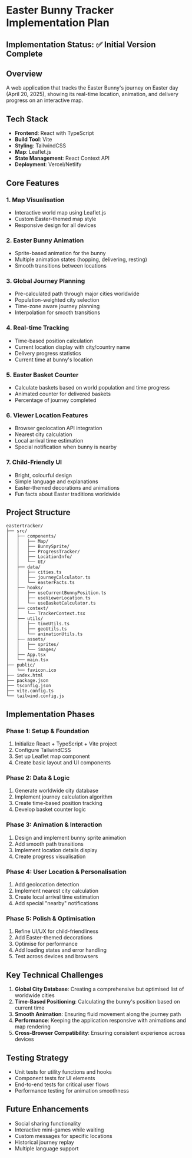 # Easter Bunny Tracker Implementation Plan

## Implementation Status: ✅ Initial Version Complete

## Overview
A web application that tracks the Easter Bunny's journey on Easter day (April 20, 2025), showing its real-time location, animation, and delivery progress on an interactive map.

## Tech Stack
- **Frontend**: React with TypeScript
- **Build Tool**: Vite
- **Styling**: TailwindCSS
- **Map**: Leaflet.js
- **State Management**: React Context API
- **Deployment**: Vercel/Netlify

## Core Features

### 1. Map Visualisation
- Interactive world map using Leaflet.js
- Custom Easter-themed map style
- Responsive design for all devices

### 2. Easter Bunny Animation
- Sprite-based animation for the bunny
- Multiple animation states (hopping, delivering, resting)
- Smooth transitions between locations

### 3. Global Journey Planning
- Pre-calculated path through major cities worldwide
- Population-weighted city selection
- Time-zone aware journey planning
- Interpolation for smooth transitions

### 4. Real-time Tracking
- Time-based position calculation
- Current location display with city/country name
- Delivery progress statistics
- Current time at bunny's location

### 5. Easter Basket Counter
- Calculate baskets based on world population and time progress
- Animated counter for delivered baskets
- Percentage of journey completed

### 6. Viewer Location Features
- Browser geolocation API integration
- Nearest city calculation
- Local arrival time estimation
- Special notification when bunny is nearby

### 7. Child-Friendly UI
- Bright, colourful design
- Simple language and explanations
- Easter-themed decorations and animations
- Fun facts about Easter traditions worldwide

## Project Structure

```
eastertracker/
├── src/
│   ├── components/
│   │   ├── Map/
│   │   ├── BunnySprite/
│   │   ├── ProgressTracker/
│   │   ├── LocationInfo/
│   │   └── UI/
│   ├── data/
│   │   ├── cities.ts
│   │   ├── journeyCalculator.ts
│   │   └── easterFacts.ts
│   ├── hooks/
│   │   ├── useCurrentBunnyPosition.ts
│   │   ├── useViewerLocation.ts
│   │   └── useBasketCalculator.ts
│   ├── context/
│   │   └── TrackerContext.tsx
│   ├── utils/
│   │   ├── timeUtils.ts
│   │   ├── geoUtils.ts
│   │   └── animationUtils.ts
│   ├── assets/
│   │   ├── sprites/
│   │   └── images/
│   ├── App.tsx
│   └── main.tsx
├── public/
│   └── favicon.ico
├── index.html
├── package.json
├── tsconfig.json
├── vite.config.ts
└── tailwind.config.js
```

## Implementation Phases

### Phase 1: Setup & Foundation
1. Initialize React + TypeScript + Vite project
2. Configure TailwindCSS
3. Set up Leaflet map component
4. Create basic layout and UI components

### Phase 2: Data & Logic
1. Generate worldwide city database
2. Implement journey calculation algorithm
3. Create time-based position tracking
4. Develop basket counter logic

### Phase 3: Animation & Interaction
1. Design and implement bunny sprite animation
2. Add smooth path transitions
3. Implement location details display
4. Create progress visualisation

### Phase 4: User Location & Personalisation
1. Add geolocation detection
2. Implement nearest city calculation
3. Create local arrival time estimation
4. Add special "nearby" notifications

### Phase 5: Polish & Optimisation
1. Refine UI/UX for child-friendliness
2. Add Easter-themed decorations
3. Optimise for performance
4. Add loading states and error handling
5. Test across devices and browsers

## Key Technical Challenges

1. **Global City Database**: Creating a comprehensive but optimised list of worldwide cities
2. **Time-Based Positioning**: Calculating the bunny's position based on current time
3. **Smooth Animation**: Ensuring fluid movement along the journey path
4. **Performance**: Keeping the application responsive with animations and map rendering
5. **Cross-Browser Compatibility**: Ensuring consistent experience across devices

## Testing Strategy
- Unit tests for utility functions and hooks
- Component tests for UI elements
- End-to-end tests for critical user flows
- Performance testing for animation smoothness

## Future Enhancements
- Social sharing functionality
- Interactive mini-games while waiting
- Custom messages for specific locations
- Historical journey replay
- Multiple language support